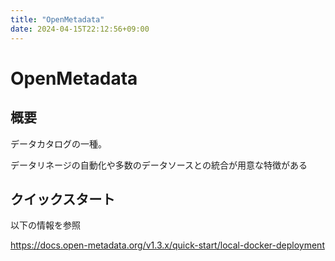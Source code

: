 ```yaml
---
title: "OpenMetadata"
date: 2024-04-15T22:12:56+09:00
---
```


# OpenMetadata

## 概要

データカタログの一種。

データリネージの自動化や多数のデータソースとの統合が用意な特徴がある

## クイックスタート

以下の情報を参照

https://docs.open-metadata.org/v1.3.x/quick-start/local-docker-deployment
